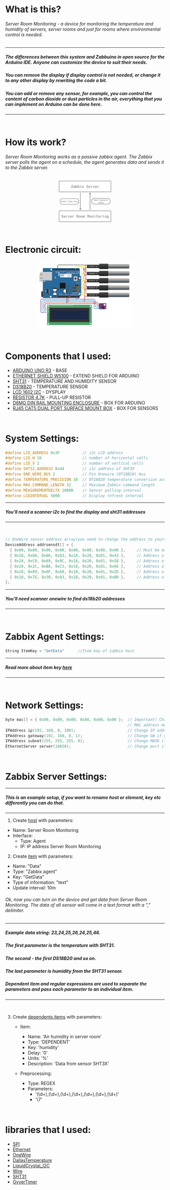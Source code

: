 # What is this?
###### Server Room Monitoring - a device for monitoring the temperature and humidity of servers, server rooms and just for rooms where environmental control is needed.


------------
##### The differences between this system and Zabbuino in open source for the Arduino IDE. Anyone can customize the device to suit their needs. 
##### You can remove the display if display control is not needed, or change it to any other display by rewriting the code a bit. 
##### You can add or remove any sensor, for example, you can control the content of carbon dioxide or dust particles in the air, everything that you can implement on Arduino can be done here.
------------

<br>

# How its work?
###### Server Room Monitoring works as a passive zabbix agent. The Zabbix server polls the agent on a schedule, the agent generates data and sends it to the Zabbix server.
<p align="center" width="100%">
<img align="center" width="33%" src="diagram.png"> 
</p>

<br>

# Electronic circuit:

<p align="center" width="100%">
<img align="center" width="60%" src="circuit.png">
</p>

<br>

# Components that I used:

- [ARDUINO UNO R3]() - BASE
- [ETHERNET SHIELD W5100]() - EXTEND SHIELD FOR ARDUINO
- [SHT31]() - TEMPERATURE AND HUMIDITY SENSOR
- [DS18B20]() - TEMPERATURE SENSOR
- [LCD 1602 I2C]() - DYSPLAY
- [RESISTOR 4.7K]() - PULL-UP RESISTOR
- [D6MG DIN RAIL MOUNTING ENCLOSURE]() - BOX FOR ARDUINO
- [RJ45 CAT5 DUAL PORT SURFACE MOUNT BOX]() - BOX FOR SENSORS

<br>

# System Settings:
```cpp
#define LCD_ADDRESS 0x3F          // i2c LCD address
#define LCD_H 16                  // number of horizontal cells
#define LCD_V 2                   // number of vertical cells
#define SHT31_ADDRESS 0x44        // i2c address of SHT3X
#define ONE_WIRE_BUS 2            // Pin Onewire (DT18B20) bus
#define TEMPERATURE_PRECISION 10  // DT18B20 temperature conversion accuracy
#define MAX_COMMAND_LENGTH 32     // Maximum Zabbix command length
#define MEASUREMENTDELTA 10000    // Sensor polling interval
#define LCDINTERVAL 5000          // Display refresh interval
```


------------
##### You'll need a scanner i2c to find the display and sht31 addresses
------------

<br>

```cpp
// OneWire sensor address array(you need to change the address to yours)
DeviceAddress addrsensdt[] = {
  { 0x00, 0x00, 0x00, 0x00, 0x00, 0x00, 0x00, 0x00 },	  // Must be emty (0x00)
  { 0x28, 0x66, 0x66, 0x83, 0x18, 0x20, 0x01, 0x43 },	  // Address of the first sensor
  { 0x28, 0xC0, 0x69, 0x8C, 0x18, 0x20, 0x01, 0x58 },	  // Address of the second sensor
  { 0x28, 0x2C, 0xBA, 0xC3, 0x18, 0x20, 0x01, 0x66 },	  // Address of the third sensor
  { 0x28, 0x09, 0x0F, 0xA9, 0x18, 0x20, 0x01, 0x2D },	  // Address of the fourth sensor
  { 0x28, 0x7E, 0x30, 0x83, 0x18, 0x20, 0x01, 0xB0 },	  // Address of the fifth sensor
};
```


------------
##### You'll need scanner onewire to find ds18b20 addresses 
------------

<br>

# Zabbix Agent Settings:
```cpp
String ItemKey = "GetData"      //Item key of zabbix host
```
------------
##### Read more about item key [here](https://www.zabbix.com/documentation/current/en/manual/config/items/item)
------------

<br>

# Network Settings:
```cpp
byte mac[] = { 0x00, 0x00, 0x00, 0x00, 0x00, 0x00 };  // Important! Change MAC address!
                                                      // MAC address must be unique on your local network.
IPAddress ip(192, 168, 0, 100);                       // Change IP address if you need.
IPAddress gateway(192, 168, 0, 1);                    // Change GW if you need.
IPAddress subnet(255, 255, 255, 0);                   // Change MASK if you need.
EthernetServer server(10050);                         // Change port if you need.
```

<br>

# Zabbix Server Settings:
------------
##### This is an example setup, if you want to rename host or element, key etc differently you can do that.
------------

1) Create [host](https://www.zabbix.com/documentation/current/en/manual/config/hosts/host) with parameters:

  - Name: Server Room Monitoring
  - Interface: 
    - Type: Agent
    - IP: IP address Server Room Monitoring

2) Create [item](https://www.zabbix.com/documentation/current/en/manual/config/items/item) with parameters:

  - Name: "Data"
  - Type: "Zabbix agent"
  - Key: "GetData"
  - Type of information: "text"
  - Update interval: 10m

###### Ok, now you can turn on the device and get data from Server Room Monitoring. The data of all sensor will come in a text format with a "," delimiter.

------------
##### Example data string: 23,24,25,26,24,25,46.
##### The first parameter is the temperature with SHT31.
##### The second - the first DS18B20 and so on.
##### The last parameter is humidity from the SHT31 sensor.
##### Dependent item and regular expressions are used to separate the parameters and pass each parameter to an individual item.
------------

<br>

3) Create [dependents items](https://www.zabbix.com/documentation/current/en/manual/config/items/itemtypes/dependent_items) with parameters:

    - Item:
        - Name: 'Air humidity in server room'
        - Type: 'DEPENDENT'
        - Key: 'humidity'
        - Delay: '0'
        - Units: '%'
        - Description: 'Data from sensor SHT3X'
    
    - Preprocessing:
        - Type: REGEX
        - Parameters:
            - '(\d+),(\d+),(\d+),(\d+),(\d+),(\d+),(\d+)'
            - '\7'

<br>

# libraries that I used:

- [SPI]()
- [Ethernet]()
- [OneWire]()
- [DallasTemperature]()
- [LiquidCrystal_I2C]()
- [Wire]()
- [SHT31]()
- [GyverTimer]()



